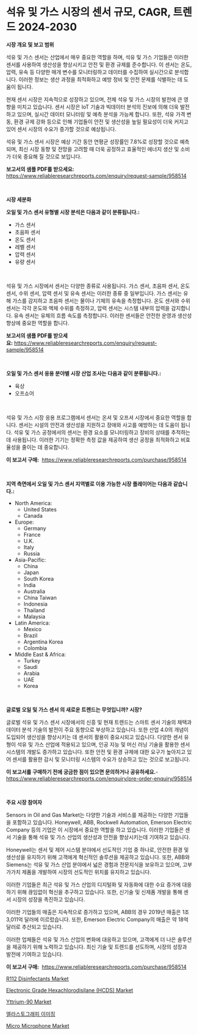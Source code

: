 <p><h1>석유 및 가스 시장의 센서 규모, CAGR, 트렌드 2024-2030</h1></p><p><strong>시장 개요 및 보고 범위</strong></p>
<p><p>석유 및 가스 센서는 산업에서 매우 중요한 역할을 하며, 석유 및 가스 기업들은 이러한 센서를 사용하여 생산성을 향상시키고 안전 및 환경 규제를 준수합니다. 이 센서는 온도, 압력, 유속 등 다양한 매개 변수를 모니터링하고 데이터를 수집하여 실시간으로 분석합니다. 이러한 정보는 생산 과정을 최적화하고 예방 정비 및 안전 문제를 식별하는 데 도움이 됩니다. </p><p>현재 센서 시장은 지속적으로 성장하고 있으며, 전체 석유 및 가스 시장의 발전에 큰 영향을 미치고 있습니다. 센서 시장은 IoT 기술과 빅데이터 분석의 진보에 의해 더욱 발전하고 있으며, 실시간 데이터 모니터링 및 예측 분석을 가능케 합니다. 또한, 석유 가격 변동, 환경 규제 강화 등으로 인해 기업들이 안전 및 생산성을 높일 필요성이 더욱 커지고 있어 센서 시장의 수요가 증가할 것으로 예상됩니다.</p><p>석유 및 가스 센서 시장은 예상 기간 동안 연평균 성장률인 7.8%로 성장할 것으로 예측되며, 최신 시장 동향 및 전망을 고려할 때 더욱 공정하고 효율적인 에너지 생산 및 소비가 더욱 중요해 질 것으로 보입니다.</p></p>
<p><strong>보고서의 샘플 PDF를 받으세요:</strong> <a href="https://www.reliableresearchreports.com/enquiry/request-sample/958514">https://www.reliableresearchreports.com/enquiry/request-sample/958514</a></p>
<p>&nbsp;</p>
<p><strong>시장 세분화</strong></p>
<p><strong>오일 및 가스 센서 유형별 시장 분석은 다음과 같이 분류됩니다.:</strong></p>
<p><ul><li>가스 센서</li><li>초음파 센서</li><li>온도 센서</li><li>레벨 센서</li><li>압력 센서</li><li>유량 센서</li></ul></p>
<p>&nbsp;</p>
<p><p>석유 및 가스 시장에서 센서는 다양한 종류로 사용됩니다. 가스 센서, 초음파 센서, 온도 센서, 수위 센서, 압력 센서 및 유속 센서는 이러한 종류 중 일부입니다. 가스 센서는 유해 가스를 감지하고 초음파 센서는 물이나 기체의 유속을 측정합니다. 온도 센서와 수위 센서는 각각 온도와 액체 수위를 측정하고, 압력 센서는 시스템 내부의 압력을 감지합니다. 유속 센서는 유체의 흐름 속도를 측정합니다. 이러한 센서들은 안전한 운영과 생산성 향상에 중요한 역할을 합니다.</p></p>
<p><strong>보고서의 샘플 PDF를 받으세요:</strong>&nbsp;<a href="https://www.reliableresearchreports.com/enquiry/request-sample/958514">https://www.reliableresearchreports.com/enquiry/request-sample/958514</a></p>
<p>&nbsp;</p>
<p><strong> 오일 및 가스 센서 응용 분야별 시장 산업 조사는 다음과 같이 분류됩니다.:</strong></p>
<p><ul><li>육상</li><li>오프쇼어</li></ul></p>
<p>&nbsp;</p>
<p><p>석유 및 가스 시장 응용 프로그램에서 센서는 온셔 및 오프셔 시장에서 중요한 역할을 합니다. 센서는 시설의 안전과 생산성을 지원하고 장애와 사고를 예방하는 데 도움이 됩니다. 석유 및 가스 공정에서의 센서는 환경 요소를 모니터링하고 장비의 상태를 추적하는 데 사용됩니다. 이러한 기기는 정확한 측정 값을 제공하여 생산 공정을 최적화하고 비효율성을 줄이는 데 중요합니다.</p></p>
<p><strong>이 보고서 구매:</strong>&nbsp; <a href="https://www.reliableresearchreports.com/purchase/958514">https://www.reliableresearchreports.com/purchase/958514</a></p>
<p>&nbsp;</p>
<p><strong>지역 측면에서 오일 및 가스 센서 지역별로 이용 가능한 시장 플레이어는 다음과 같습니다.:</strong></p>
<p><ul>
    <li>
        North America:
        <ul>
            <li>United States</li>
            <li>Canada</li>
        </ul>
    </li>
    <li>
        Europe:
        <ul>
            <li>Germany</li>
            <li>France</li>
            <li>U.K.</li>
            <li>Italy</li>
            <li>Russia</li>
        </ul>
    </li>
    <li>
        Asia-Pacific:
        <ul>
            <li>China</li>
            <li>Japan</li>
            <li>South Korea</li>
            <li>India</li>
            <li>Australia</li>
            <li>China Taiwan</li>
            <li>Indonesia</li>
            <li>Thailand</li>
            <li>Malaysia</li>
        </ul>
    </li>
    <li>
        Latin America:
        <ul>
            <li>Mexico</li>
            <li>Brazil</li>
            <li>Argentina Korea</li>
            <li>Colombia</li>
        </ul>
    </li>
    <li>
        Middle East & Africa:
        <ul>
            <li>Turkey</li>
            <li>Saudi</li>
            <li>Arabia</li>
            <li>UAE</li>
            <li>Korea</li>
        </ul>
    </li>
    </ul></p>
<p>&nbsp;</p>
<p><strong>글로벌 오일 및 가스 센서 의 새로운 트렌드는 무엇입니까? 시장?</strong></p>
<p><p>글로벌 석유 및 가스 센서 시장에서의 신흥 및 현재 트렌드는 스마트 센서 기술의 채택과 데이터 분석 기술의 발전이 주요 동향으로 부상하고 있습니다. 또한 산업 4.0의 개념이 도입되어 생산성을 향상시키는 데 센서의 활용이 중요시되고 있습니다. 다양한 센서 유형이 석유 및 가스 산업에 적용되고 있으며, 인공 지능 및 머신 러닝 기술을 활용한 센서 시스템의 개발도 증가하고 있습니다. 또한 안전 및 환경 규제에 대한 요구가 높아지고 있어 센서를 활용한 감시 및 모니터링 시스템의 수요가 상승하고 있는 것으로 보고됩니다.</p></p>
<p><strong>이 보고서를 구매하기 전에 궁금한 점이 있으면 문의하거나 공유하세요.</strong>- <a href="https://www.reliableresearchreports.com/enquiry/pre-order-enquiry/958514">https://www.reliableresearchreports.com/enquiry/pre-order-enquiry/958514</a></p>
<p>&nbsp;</p>
<p><strong>주요 시장 참여자</strong></p>
<p><p>Sensors in Oil and Gas Market는 다양한 기술과 서비스를 제공하는 다양한 기업들을 포함하고 있습니다. Honeywell, ABB, Rockwell Automation, Emerson Electric Company 등의 기업은 이 시장에서 중요한 역할을 하고 있습니다. 이러한 기업들은 센서 기술을 통해 석유 및 가스 산업의 생산성과 안전을 향상시키는데 기여하고 있습니다.</p><p>Honeywell는 센서 및 제어 시스템 분야에서 선도적인 기업 중 하나로, 안전한 환경 및 생산성을 유지하기 위해 고객에게 혁신적인 솔루션을 제공하고 있습니다. 또한, ABB와 Siemens는 석유 및 가스 산업 분야에서 넓은 경험과 전문지식을 보유하고 있으며, 고부가가치 제품을 개발하여 시장의 선도적인 위치를 유지하고 있습니다.</p><p>이러한 기업들은 최근 석유 및 가스 산업의 디지털화 및 자동화에 대한 수요 증가에 대응하기 위해 끊임없이 혁신을 추구하고 있습니다. 또한, 신기술 및 신제품 개발을 통해 센서 시장의 성장을 촉진하고 있습니다.</p><p>이러한 기업들의 매출은 지속적으로 증가하고 있으며, ABB의 경우 2019년 매출은 1조 3,011억 달러에 이르렀습니다. 또한, Emerson Electric Company의 매출은 약 18억 달러로 추산되고 있습니다.</p><p>이러한 업체들은 석유 및 가스 산업의 변화에 대응하고 있으며, 고객에게 더 나은 솔루션을 제공하기 위해 노력하고 있습니다. 최신 기술 및 트렌드를 선도하며, 시장의 성장과 발전에 기여하고 있습니다.</p></p>
<p><strong>이 보고서 구매:</strong>&nbsp;&nbsp;<a href="https://www.reliableresearchreports.com/purchase/958514">https://www.reliableresearchreports.com/purchase/958514</a></p>
<p><p><a href="https://chivalrous-flock-a86.notion.site/R112-Disinfectants-Market-Growth-Market-Trends-COVID-19-Impact-and-Forecasts-for-period-from-2024-e1cb6225e91942b88d12365b1d5c8fec">R112 Disinfectants Market</a></p><p><a href="https://angry-finch-aaf.notion.site/Electronic-Grade-Hexachlorodisilane-HCDS-Market-Research-Report-Provides-Critical-Insights-that-ca-03d2dfaaa3e848e5841e985af43c6815">Electronic Grade Hexachlorodisilane (HCDS) Market</a></p><p><a href="https://github.com/FassouRP/Market-Research-Report-List-3/blob/main/yttrium-90-market.md">Yttrium-90 Market</a></p><p><a href="https://github.com/mpodehpw07370073/Market-Research-Report-List-1/blob/main/6864565187124.md">엘라스토그래피 이미징</a></p><p><a href="https://issuu.com/reportprime-2/docs/micro-microphone-market-size-2030.pptx">Micro Microphone Market</a></p></p>

